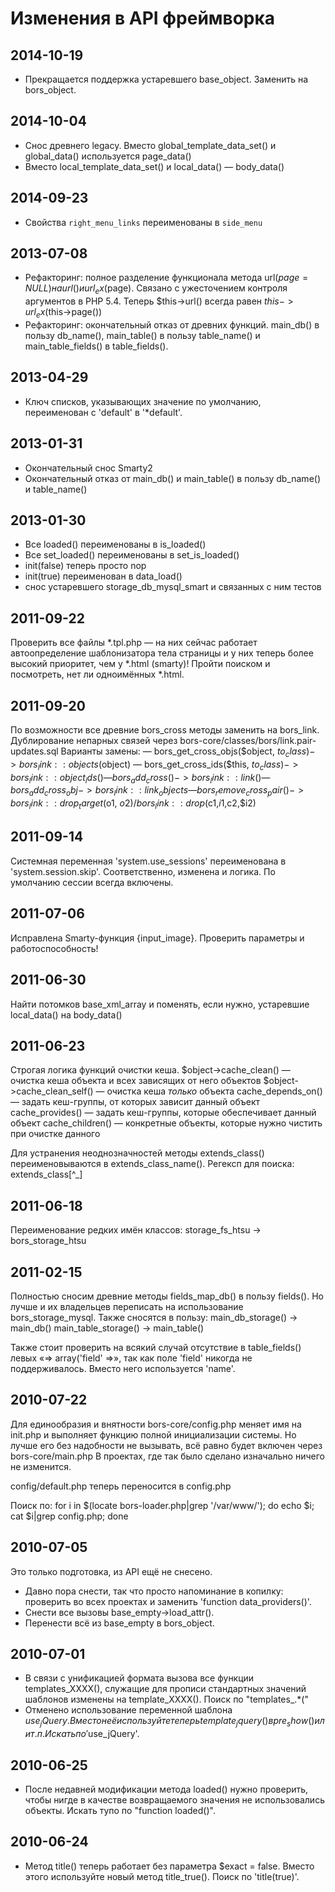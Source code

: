 Изменения в API фреймворка
==========================

2014-10-19
----------
 * Прекращается поддержка устаревшего base_object. Заменить на bors_object.

2014-10-04
----------
 * Снос древнего legacy. Вместо global_template_data_set() и global_data() используется page_data()
 * Вместо local_template_data_set() и local_data() — body_data()

2014-09-23
----------
 * Свойства ```right_menu_links``` переименованы в ```side_menu```

2013-07-08
----------
 * Рефакторинг: полное разделение функционала метода url($page=NULL) на url() и url_ex($page). Связано с ужесточением контроля аргументов в PHP 5.4. Теперь $this->url() всегда равен $this->url_ex($this->page())
 * Рефакторинг: окончательный отказ от древних функций. main_db() в пользу db_name(), main_table() в пользу table_name() и main_table_fields() в table_fields().

2013-04-29
----------
 * Ключ списков, указывающих значение по умолчанию, переименован с 'default' в '*default'.

2013-01-31
----------
 * Окончательный снос Smarty2
 * Окончательный отказ от main_db() и main_table() в пользу db_name() и table_name()

2013-01-30
----------
 * Все loaded() переименованы в is_loaded()
 * Все set_loaded() переименованы в set_is_loaded()
 * init(false) теперь просто nop
 * init(true) переименован в data_load()
 * снос устаревшего storage_db_mysql_smart и связанных с ним тестов

2011-09-22
----------
Проверить все файлы *.tpl.php — на них сейчас работает автоопределение шаблонизатора тела страницы
и у них теперь более высокий приоритет, чем у *.html (smarty)! Пройти поиском и посмотреть, нет ли
одноимённых *.html.

2011-09-20
----------
По возможности все древние bors_cross методы заменить на bors_link.
Дублирование непарных связей через bors-core/classes/bors/link.pair-updates.sql
Варианты замены:
 — bors_get_cross_objs($object, $to_class) -> bors_link::objects($object)
 — bors_get_cross_ids($this, $to_class) -> bors_link::object_ids()
 — bors_add_cross() -> bors_link::link()
 — bors_add_cross_obj -> bors_link::link_objects
 — bors_remove_cross_pair() -> bors_link::drop_target($o1, $o2)/bors_link::drop($c1,$i1,$c2,$i2)

2011-09-14
----------
Системная переменная 'system.use_sessions' переименована в 'system.session.skip'.
Соответственно, изменена и логика. По умолчанию сессии всегда включены.

2011-07-06
----------
Исправлена Smarty-функция {input_image}. Проверить параметры и работоспособность!

2011-06-30
----------
Найти потомков base_xml_array и поменять, если нужно, устаревшие local_data() на body_data()

2011-06-23
----------

Строгая логика функций очистки кеша.
$object->cache_clean() — очистка кеша объекта и всех зависящих от него объектов
$object->cache_clean_self() — очистка кеша _только_ объекта
cache_depends_on() — задать кеш-группы, от которых зависит данный объект
cache_provides() — задать кеш-группы, которые обеспечивает данный объект
cache_children() — конкретные объекты, которые нужно чистить при очистке данного

Для устранения неоднозначностей методы extends_class() переименовываются в extends_class_name().
Регексп для поиска: extends_class[^_]

2011-06-18
----------

Переименование редких имён классов:
storage_fs_htsu -> bors_storage_htsu

2011-02-15
----------

Полностью сносим древние методы fields_map_db() в пользу fields(). Но
лучше и их владельцев переписать на использование bors_storage_mysql.
Также сносятся в пользу:
main_db_storage() -> main_db()
main_table_storage() -> main_table()

Также стоит проверить на всякий случай отсутствие в table_fields()
левых «=> array('field' =>», так как поле 'field' никогда
не поддерживалось. Вместо него используется 'name'.

2010-07-22
----------

Для единообразия и внятности bors-core/config.php меняет имя на init.php и выполняет функцию полной инициализации
системы. Но лучше его без надобности не вызывать, всё равно будет включен через bors-core/main.php
В проектах, где так было сделано изначально ничего не изменится.

config/default.php теперь переносится в config.php

Поиск по: for i in $(locate bors-loader.php|grep '/var/www/'); do echo $i; cat $i|grep config.php; done

2010-07-05
----------
Это только подготовка, из API ещё не снесено.
 * Давно пора снести, так что просто напоминание в копилку: проверить во всех проектах и заменить 
   'function data_providers()'.
 * Снести все вызовы base_empty->load_attr().
 * Перенести всё из base_empty в bors_object.

2010-07-01
----------

 * В связи с унификацией формата вызова все функции templates_XXXX(), служащие для прописи стандартных значений
   шаблонов изменены на template_XXXX(). Поиск по "templates_.*\("
 * Отменено иcпользование переменной шаблона $use_jQuery. Вместо неё используйте теперь template_jquery() в
   pre_show() или т.п. Искать по '$use_jQuery'.

2010-06-25
----------

 * После недавней модификации метода loaded() нужно проверить, чтобы нигде в качестве возвращаемого значения не использовались объекты.
   Искать тупо по "function loaded()".

2010-06-24
----------

 * Метод title() теперь работает без параметра $exact = false. Вместо этого используйте новый метод title_true().
   Поиск по 'title(true)'.
